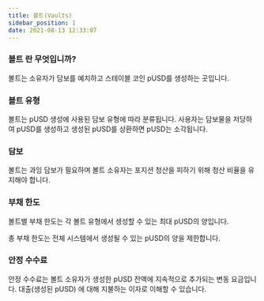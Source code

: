 ```yaml
---
title: 볼트(Vaults)
sidebar_position: 1
date: 2021-08-13 12:33:07
---
```


### 볼트 란 무엇입니까?

볼트는 소유자가 담보를 예치하고 스테이블 코인 pUSD를 생성하는 곳입니다.

### 볼트 유형
볼트는 pUSD 생성에 사용된 담보 유형에 따라 분류됩니다. 사용자는 담보물을 저당하여 pUSD를 생성하고 생성된 pUSD를 상환하면 pUSD는 소각됩니다.

### 담보
볼트는 과잉 담보가 필요하며 볼트 소유자는 포지션 청산을 피하기 위해 청산 비율을 유지해야 합니다.

### 부채 한도
볼트별 부채 한도는 각 볼트 유형에서 생성할 수 있는 최대 pUSD의 양입니다.

총 부채 한도는 전체 시스템에서 생성될 수 있는 pUSD의 양을 제한합니다.

### 안정 수수료
안정 수수료는 볼트 소유자가 생성한 pUSD 잔액에 지속적으로 추가되는 변동 요금입니다. 대출(생성된 pUSD) 에 대해 지불하는 이자로 이해할 수 있습니다. 


